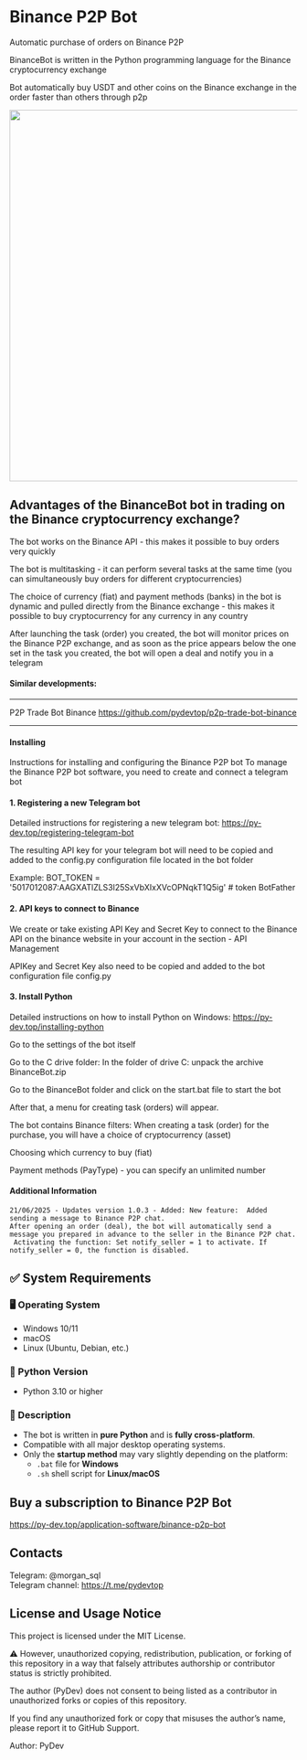 # Binance P2P Bot
Automatic purchase of orders on Binance P2P

BinanceBot is written in the Python programming language for the Binance cryptocurrency exchange

Bot  automatically buy USDT and other coins on the Binance exchange in the order faster than others through p2p
<p align="center"><img width="650" src="https://py-dev.top/components/com_jshopping/files/img_products/full_thumb_ex650_bot_binance.png"></p>

## Advantages of the BinanceBot bot in trading on the Binance cryptocurrency exchange?
The bot works on the Binance API - this makes it possible to buy orders very quickly

The bot is multitasking - it can perform several tasks at the same time (you can simultaneously buy orders for different cryptocurrencies)

The choice of currency (fiat) and payment methods (banks) in the bot is dynamic and pulled directly from the Binance exchange - this makes it possible to buy cryptocurrency for any currency in any country

After launching the task (order) you created, the bot will monitor prices on the Binance P2P exchange, and as soon as the price appears below the one set in the task you created, the bot will open a deal and notify you in a telegram


####  Similar developments:
******************************************************************************
P2P Trade Bot Binance https://github.com/pydevtop/p2p-trade-bot-binance
******************************************************************************


#### Installing
Instructions for installing and configuring the Binance P2P bot
To manage the Binance P2P bot software, you need to create and connect a telegram bot
#### 1. Registering a new Telegram bot
Detailed instructions for registering a new telegram bot: https://py-dev.top/registering-telegram-bot

The resulting API key for your telegram bot will need to be copied and added to the config.py configuration file located in the bot folder

Example: BOT_TOKEN = '5017012087:AAGXATlZLS3l25SxVbXIxXVcOPNqkT1Q5ig' # token BotFather

#### 2. API keys to connect to Binance
We create or take existing API Key and Secret Key to connect to the Binance API on the binance website in your account in the section - API Management

APIKey and Secret Key also need to be copied and added to the bot configuration file config.py
#### 3. Install Python
Detailed instructions on how to install Python on Windows: https://py-dev.top/installing-python

Go to the settings of the bot itself

Go to the C drive folder:
In the folder of drive C: unpack the archive BinanceBot.zip

Go to the BinanceBot folder and click on the start.bat file to start the bot

After that, a menu for creating task (orders) will appear.

The bot contains Binance filters: When creating a task (order) for the purchase, you will have a choice of cryptocurrency (asset)

Choosing which currency to buy (fiat)

Payment methods (PayType) - you can specify an unlimited number
#### Additional Information

```
21/06/2025 - Updates version 1.0.3 - Added: New feature:  Added sending a message to Binance P2P chat.
After opening an order (deal), the bot will automatically send a message you prepared in advance to the seller in the Binance P2P chat.
 Activating the function: Set notify_seller = 1 to activate. If notify_seller = 0, the function is disabled.
```

## ✅ System Requirements

### 🖥️ Operating System
- Windows 10/11  
- macOS  
- Linux (Ubuntu, Debian, etc.)

### 🐍 Python Version
- Python 3.10 or higher

### 📄 Description
- The bot is written in **pure Python** and is **fully cross-platform**.
- Compatible with all major desktop operating systems.
- Only the **startup method** may vary slightly depending on the platform:
  - `.bat` file for **Windows**
  - `.sh` shell script for **Linux/macOS**


## Buy a subscription to Binance P2P Bot
https://py-dev.top/application-software/binance-p2p-bot

## Contacts
Telegram:  @morgan_sql<br>
Telegram channel:  https://t.me/pydevtop

## License and Usage Notice

This project is licensed under the MIT License.

⚠️ However, unauthorized copying, redistribution, publication, or forking of this repository in a way that falsely attributes authorship or contributor status is strictly prohibited.

The author (PyDev) does not consent to being listed as a contributor in unauthorized forks or copies of this repository.

If you find any unauthorized fork or copy that misuses the author’s name, please report it to GitHub Support.

Author: PyDev

